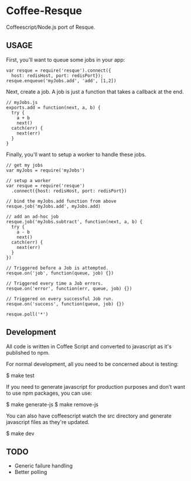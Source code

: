 # Coffee-Resque

Coffeescript/Node.js port of Resque.  

## USAGE

First, you'll want to queue some jobs in your app:

    var resque = require('resque').connect({
      host: redisHost, port: redisPort});
    resque.enqueue('myJobs.add', 'add', [1,2])

Next, create a job.  A job is just a function that takes a callback at the end.

    // myJobs.js
    exports.add = function(next, a, b) {
      try {
        a + b
        next()
      catch(err) {
        next(err)
      }
    }

Finally, you'll want to setup a worker to handle these jobs.

    // get my jobs
    var myJobs = require('myJobs')

    // setup a worker
    var resque = require('resque')
      .connect({host: redisHost, port: redisPort})

    // bind the myJobs.add function from above
    resque.job('myJobs.add', myJobs.add)

    // add an ad-hoc job
    resque.job('myJobs.subtract', function(next, a, b) {
      try {
        a - b
        next()
      catch(err) {
        next(err)
      }
    })

    // Triggered before a Job is attempted.
    resque.on('job', function(queue, job) {})

    // Triggered every time a Job errors.
    resque.on('error', function(err, queue, job) {})

    // Triggered on every successful Job run.
    resque.on('success', function(queue, job) {})

    resque.poll('*')

## Development

All code is written in Coffee Script and converted to javascript as it's 
published to npm.

For normal development, all you need to be concerned about is testing:

  $ make test

If you need to generate javascript for production purposes and don't want to use npm packages, you can use:

  $ make generate-js
  $ make remove-js

You can also have coffeescript watch the src directory and generate javascript files as they're updated.

  $ make dev

## TODO

* Generic failure handling
* Better polling